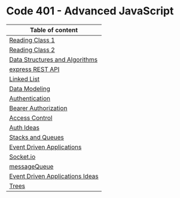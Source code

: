 
# Code 401 - Advanced JavaScript 




| Table of content  | 
|----------|
|[ Reading Class 1](./reading1.md)  |  
|[ Reading Class 2](./reading2.md) |  
| [Data Structures and Algorithms](./dataStructre.md) | 
| [express REST API](./express-REST-API.md) | 
| [Linked List](./linkedList.md) | 
| [Data Modeling](./dataModeling.md) | 
| [Authentication](./authentication.md) | 
| [Bearer Authorization](./bearerAuthorization.md) | 
| [Access Control](./accessControl.md) | 
| [Auth Ideas](./authproject.md) | 
| [Stacks and Queues](./stacksAndQueues.md) | 
| [Event Driven Applications](./EventDrivenApplications.md) | 
| [Socket.io](./socket.io.md) | 
| [messageQueue](./messageQueue.md) | 
| [Event Driven Applications Ideas](./EventDrivenApplicationsIdeas.md) | 
| [Trees](./trees.md) | 